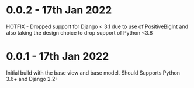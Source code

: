 # 0.0.2 - 17th Jan 2022
HOTFIX - Dropped support for Django < 3.1 due to use of PositiveBigInt and also taking the design choice to drop 
support of Python <3.8 

# 0.0.1 - 17th Jan 2022
Initial build with the base view and base model.
Should Supports Python 3.6+ and Django 2.2+
